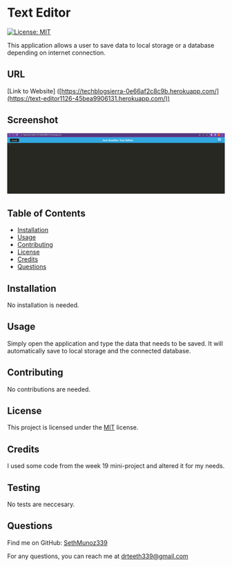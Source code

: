 # Text Editor



[![License: MIT](https://img.shields.io/badge/License-MIT-yellow.svg)](https://opensource.org/licenses/MIT)



This application allows a user to save data to local storage or a database depending on internet connection.

## URL 

[Link to Website] ([https://techblogsierra-0e66af2c8c9b.herokuapp.com/](https://text-editor1126-45bea9906131.herokuapp.com/))

## Screenshot 

![Tech Blog](https://github.com/SethMunoz339/Text-Editor/blob/main/text-editor.png?raw=true)

## Table of Contents

- [Installation](#installation)
- [Usage](#usage)
- [Contributing](#contributing)
- [License](#license)
- [Credits](#credits)
- [Questions](#questions)

## Installation

No installation is needed.

## Usage

Simply open the application and type the data that needs to be saved. It will automatically save to local storage and the connected database.

## Contributing

No contributions are needed.

## License

This project is licensed under the [MIT](https://opensource.org/licenses/MIT) license.

## Credits

I used some code from the week 19 mini-project and altered it for my needs. 

## Testing

No tests are neccesary.

## Questions

Find me on GitHub: [SethMunoz339](https://github.com/SethMunoz339)

For any questions, you can reach me at [drteeth339@gmail.com](mailto:drteeth339@gmail.com)
